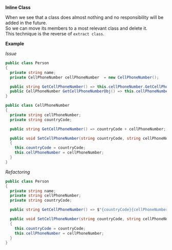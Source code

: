 **Inline Class**

When we see that a class does almost nothing and no responsibility will be added in the future.  
So we can move its members to a most relevant class and delete it.  
This technique is the reverse of `extract class`.

**Example**

_Issue_

```csharp
public class Person
{
  private string name;
  private CellPhoneNumber cellPhoneNumber  = new CellPhoneNumber();

  public string GetCellPhoneNumber() => this.cellPhoneNumber.GetCellPhoneNumber();
  public CellPhoneNumber GetCellPhoneNumberObj() => this.cellPhoneNumber;
}

public class CellPhoneNumber
{
  private string cellPhoneNumber;
  private string countryCode;

  public string GetCellPhoneNumber() => countryCode + cellPhoneNumber;

  public void SetCellPhoneNumber(string countryCode, string cellPhoneNumber)
  {
    this.countryCode = countryCode;
    this.cellPhoneNumber = cellPhoneNumber;
  }
}
```

_Refactoring_

```csharp
public class Person
{
  private string name;
  private string cellPhoneNumber;
  private string countryCode;

  public string GetCellPhoneNumber() => $"{countryCode}{cellPhoneNumber}";

  public void SetCellPhoneNumber(string countryCode, string cellPhoneNumber)
  {
    this.countryCode = countryCode;
    this.cellPhoneNumber = cellPhoneNumber;
  }
}
```
